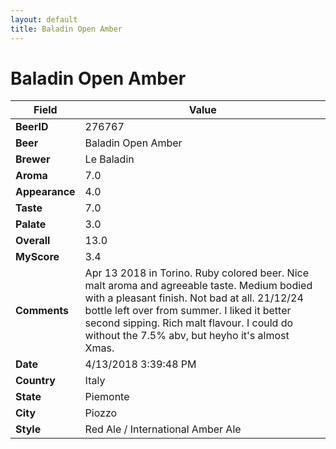 ```yaml
---
layout: default
title: Baladin Open Amber
---
```


# Baladin Open Amber

| Field         | Value     |
|---------------|-----------|
| **BeerID** | 276767 |
| **Beer** | Baladin Open Amber |
| **Brewer** | Le Baladin |
| **Aroma** | 7.0 |
| **Appearance** | 4.0 |
| **Taste** | 7.0 |
| **Palate** | 3.0 |
| **Overall** | 13.0 |
| **MyScore** | 3.4 |
| **Comments** | Apr 13 2018 in Torino. Ruby colored beer. Nice malt aroma and agreeable taste. Medium bodied with a pleasant finish. Not bad at all. 21/12/24 bottle left over from summer. I liked it better second sipping.  Rich malt flavour.  I could do without the 7.5% abv, but heyho it's almost Xmas. |
| **Date** | 4/13/2018 3:39:48 PM |
| **Country** | Italy |
| **State** | Piemonte |
| **City** | Piozzo |
| **Style** | Red Ale / International Amber Ale |
